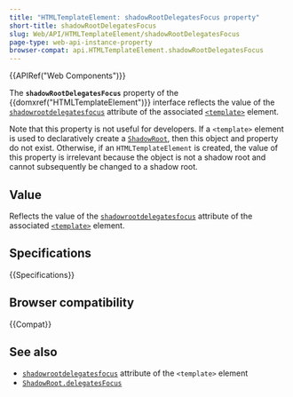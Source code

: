 ```yaml
---
title: "HTMLTemplateElement: shadowRootDelegatesFocus property"
short-title: shadowRootDelegatesFocus
slug: Web/API/HTMLTemplateElement/shadowRootDelegatesFocus
page-type: web-api-instance-property
browser-compat: api.HTMLTemplateElement.shadowRootDelegatesFocus
---
```


{{APIRef("Web Components")}}

The **`shadowRootDelegatesFocus`** property of the {{domxref("HTMLTemplateElement")}} interface reflects the value of the [`shadowrootdelegatesfocus`](/en-US/docs/Web/HTML/Reference/Element/template#shadowrootdelegatesfocus) attribute of the associated [`<template>`](/en-US/docs/Web/HTML/Reference/Element/template) element.

Note that this property is not useful for developers.
If a `<template>` element is used to declaratively create a [`ShadowRoot`](/en-US/docs/Web/API/ShadowRoot), then this object and property do not exist.
Otherwise, if an `HTMLTemplateElement` is created, the value of this property is irrelevant because the object is not a shadow root and cannot subsequently be changed to a shadow root.

## Value

Reflects the value of the [`shadowrootdelegatesfocus`](/en-US/docs/Web/HTML/Reference/Element/template#shadowrootdelegatesfocus) attribute of the associated [`<template>`](/en-US/docs/Web/HTML/Reference/Element/template) element.

## Specifications

{{Specifications}}

## Browser compatibility

{{Compat}}

## See also

- [`shadowrootdelegatesfocus`](/en-US/docs/Web/HTML/Reference/Element/template#shadowrootdelegatesfocus) attribute of the `<template>` element
- [`ShadowRoot.delegatesFocus`](/en-US/docs/Web/API/ShadowRoot/delegatesFocus)
